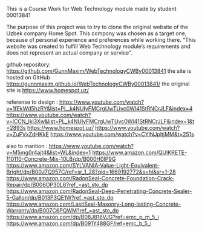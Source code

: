 This is a Course Work for Web Technology module made by student 00013841

The purpose of this project was to try to clone the original website of the Uzbek company Home Spot.
This compony was chosen as a target one, because of personal experience and preferences while working there.
“This website was created to fulfill Web Technology
module’s requirements and does not represent an actual company or service”.




github repository: https://github.com/GunnMaxim/WebTechnologyCWBy00013841
the site is hosted on GitHub  https://gunnmaxim.github.io/WebTechnologyCWBy00013841/ 
the original site is https://www.homespot.uz/

referense to design :
https://www.youtube.com/watch?v=1fEkWd5hzRY&list=PL_k4NUIyFMCrgUwTUvc0Wl41StRNCrJLF&index=4
https://www.youtube.com/watch?v=lCCN_lkl3Xw&list=PL_k4NUIyFMCrgUwTUvc0Wl41StRNCrJLF&index=1&t=2893s
https://www.homespot.uz/
https://www.youtube.com/watch?v=ZuFVxZdHKkE
https://www.youtube.com/watch?v=CYlNJpltjMM&t=251s



also to mantion :
https://www.youtube.com/watch?v=M5mg0r4ajt4&list=WL&index=1
https://www.amazon.com/QUIKRETE-110110-Concrete-Mix-10LB/dp/B000H0IP9G
https://www.amazon.com/SYLVANIA-Value-Light-Equivalent-Bright/dp/B00J7Q957C/ref=sr_1_28?qid=1669192772&s=hi&sr=1-28
https://www.amazon.com/RadonSeal-Concrete-Foundation-Crack-Repair/dp/B006OP30L6?ref_=ast_sto_dp
https://www.amazon.com/RadonSeal-Deep-Penetrating-Concrete-Sealer-5-Gallon/dp/B013P3QE1W?ref_=ast_sto_dp
https://www.amazon.com/LastiSeal-Masonry-Long-lasting-Concrete-Warranty/dp/B007C6PQWM?ref_=ast_sto_dp
https://www.amazon.com/dp/B08J816VJG?ref=emc_p_m_5_i
https://www.amazon.com/dp/B091Y488GF/ref=emc_b_5_i

